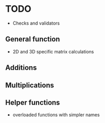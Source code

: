 # TODO
- Checks and validators
## General function

- 2D and 3D specific matrix calculations

## Additions


## Multiplications


## Helper functions

- overloaded functions with simpler names